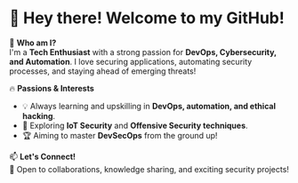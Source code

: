 # 👋 Hey there! Welcome to my GitHub!  

🚀 **Who am I?**  
I'm a **Tech Enthusiast** with a strong passion for **DevOps, Cybersecurity, and Automation**. I love securing applications, automating security processes, and staying ahead of emerging threats!  

🔥 **Passions & Interests**  
- 💡 Always learning and upskilling in **DevOps, automation, and ethical hacking**.  
- 📖 Exploring **IoT Security** and **Offensive Security techniques**.  
- 🏆 Aiming to master **DevSecOps** from the ground up!  

📫 **Let's Connect!**  
💬 Open to collaborations, knowledge sharing, and exciting security projects!  


